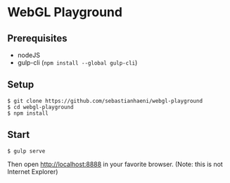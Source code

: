 # WebGL Playground

## Prerequisites

* nodeJS
* gulp-cli (`npm install --global gulp-cli`)

## Setup

    $ git clone https://github.com/sebastianhaeni/webgl-playground
    $ cd webgl-playground
    $ npm install

## Start

    $ gulp serve

Then open [http://localhost:8888](http://localhost:8888) in your favorite browser. (Note: this is not Internet Explorer)
